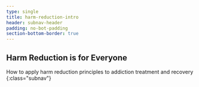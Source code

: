 ```yaml
---
type: single
title: harm-reduction-intro
header: subnav-header
padding: no-bot-padding
section-bottom-border: true
---
```


## **Harm Reduction is for Everyone**

How to apply harm reduction principles to addiction treatment and recovery
{:class="subnav"}
